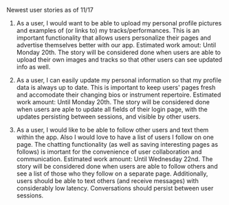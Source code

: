 Newest user stories as of 11/17

1. As a user, I would want to be able to upload my personal profile pictures and examples of (or links to) my tracks/performances.
   This is an important functionality that allows users personalize their pages and advertise themselves better with our app.
   Estimated work amout: Until Monday 20th. The story will be considered done when users are able to upload their own images and tracks so that other users can see updated info as well.

2. As a user, I can easily update my personal information so that my profile data is always up to date.
   This is important to keep users' pages fresh and accomodate their changing bios or instrument repertoire.
   Estimated work amount: Until Monday 20th. The story will be considered done when users are aple to update all fields of their login page, with the updates persisting between sessions, and visible by other users.

3. As a user, I would like to be able to follow other users and text them within the app. Also I would love to have a list of users I follow on one page.
   The chatting functionality (as well as saving interesting pages as follows) is imortant for the convenience of user collaboration and communication.
   Estimated work amount: Until Wednesday 22nd. The story will be considered done when users are able to follow others and see a list of those who they follow on a separate page. Additionally, users should be able to text others (and receive messages) with considerably low latency. Conversations should persist between user sessions.
